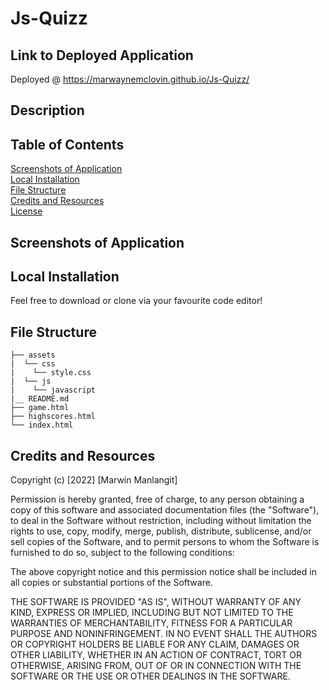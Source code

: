 # Js-Quizz
## Link to Deployed Application
Deployed @ https://marwaynemclovin.github.io/Js-Quizz/

## Description


## Table of Contents
[Screenshots of Application](#Screenshots-of-Application) <br>
[Local Installation](#Local-Installation) <br>
[File Structure](#File-Structure) <br>
[Credits and Resources](#Credits-and-Resources) <br>
[License](#License)

## Screenshots of Application


## Local Installation
Feel free to download or clone via your favourite code editor!

## File Structure
```
├── assets
|  └── css
|    └── style.css
|  └── js
|    └── javascript
|__ README.md
├── game.html
├── highscores.html
└── index.html
```
## Credits and Resources


Copyright (c) [2022] [Marwin Manlangit]

Permission is hereby granted, free of charge, to any person obtaining a copy
of this software and associated documentation files (the "Software"), to deal
in the Software without restriction, including without limitation the rights
to use, copy, modify, merge, publish, distribute, sublicense, and/or sell
copies of the Software, and to permit persons to whom the Software is
furnished to do so, subject to the following conditions:

The above copyright notice and this permission notice shall be included in all
copies or substantial portions of the Software.

THE SOFTWARE IS PROVIDED "AS IS", WITHOUT WARRANTY OF ANY KIND, EXPRESS OR
IMPLIED, INCLUDING BUT NOT LIMITED TO THE WARRANTIES OF MERCHANTABILITY,
FITNESS FOR A PARTICULAR PURPOSE AND NONINFRINGEMENT. IN NO EVENT SHALL THE
AUTHORS OR COPYRIGHT HOLDERS BE LIABLE FOR ANY CLAIM, DAMAGES OR OTHER
LIABILITY, WHETHER IN AN ACTION OF CONTRACT, TORT OR OTHERWISE, ARISING FROM,
OUT OF OR IN CONNECTION WITH THE SOFTWARE OR THE USE OR OTHER DEALINGS IN THE
SOFTWARE.


